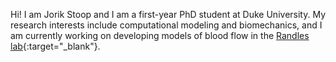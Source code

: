 
Hi! I am Jorik Stoop and I am a first-year PhD student at Duke University. My research interests include computational modeling and biomechanics, and I am currently working on developing models of blood flow in the [Randles lab](https://randleslab.pratt.duke.edu/){:target="_blank"}.